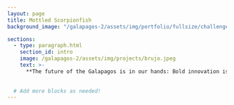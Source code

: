 ```yaml
---
layout: page
title: Mottled Scorpionfish
background_image: "/galapagos-2/assets/img/portfolio/fullsize/challenge_header.jpg"

sections:
  - type: paragraph.html
    section_id: intro
    image: /galapagos-2/assets/img/projects/brujo.jpeg
    text: >-
      **The future of the Galapagos is in our hands: Bold innovation is the only path forward.**
      
 
  # Add more blocks as needed!
---
```


